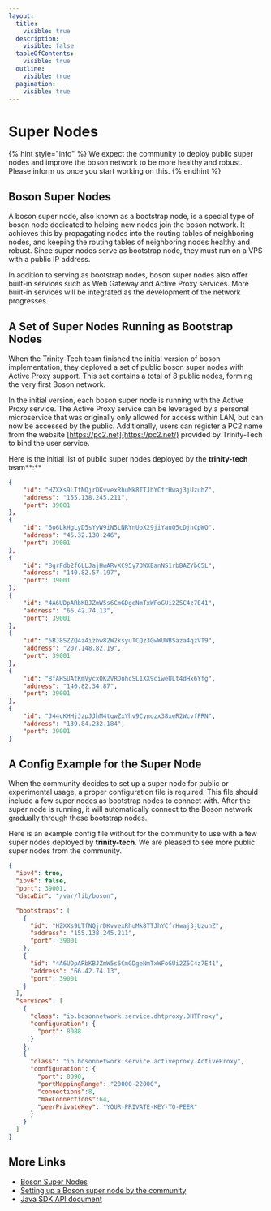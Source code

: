 ```yaml
---
layout:
  title:
    visible: true
  description:
    visible: false
  tableOfContents:
    visible: true
  outline:
    visible: true
  pagination:
    visible: true
---
```


# Super Nodes

{% hint style="info" %}
We expect the community to deploy public super nodes and improve the boson network to be more healthy and robust. Please inform us once you start working on this.
{% endhint %}

## Boson Super Nodes

A boson super node, also known as a bootstrap node, is a special type of boson node dedicated to helping new nodes join the boson network. It achieves this by propagating nodes into the routing tables of neighboring nodes, and keeping the routing tables of neighboring nodes healthy and robust. Since super nodes serve as bootstrap node, they must run on a VPS with a public IP address.

In addition to serving as bootstrap nodes, boson super nodes also offer built-in services such as Web Gateway and Active Proxy services. More built-in services will be integrated as the development of the network progresses.

## A Set of Super Nodes Running as Bootstrap Nodes

When the Trinity-Tech team finished the initial version of boson implementation, they deployed a set of public boson super nodes with Active Proxy support. This set contains a total of 8 public nodes, forming the very first Boson network.

In the initial version, each boson super node is running with the Active Proxy service. The Active Proxy service can be leveraged by a personal microservice that was originally only allowed for access within LAN, but can now be accessed by the public. Additionally, users can register a PC2 name from the website [https://pc2.net](https://pc2.net/) provided by Trinity-Tech to bind the user service.

Here is the initial list of public super nodes deployed by the **trinity-tech** team\*\*:\*\*

```json
{ 
    "id": "HZXXs9LTfNQjrDKvvexRhuMk8TTJhYCfrHwaj3jUzuhZ", 
    "address": "155.138.245.211", 
    "port": 39001
},
{ 
    "id": "6o6LkHgLyD5sYyW9iN5LNRYnUoX29jiYauQ5cDjhCpWQ", 
    "address": "45.32.138.246", 
    "port": 39001
},
{ 
    "id": "8grFdb2f6LLJajHwARvXC95y73WXEanNS1rbBAZYbC5L", 
    "address": "140.82.57.197", 
    "port": 39001
},
{ 
    "id": "4A6UDpARbKBJZmW5s6CmGDgeNmTxWFoGUi2Z5C4z7E41", 
    "address": "66.42.74.13", 
    "port": 39001
},
{ 
    "id": "5BJ8SZZQ4z4izhw82W2ksyuTCQz3GwWUWBSaza4qzVT9", 
    "address": "207.148.82.19", 
    "port": 39001
},
{ 
    "id": "8fAHSUAtKmVycxQK2VRDnhcSL1XX9ciweULt4dHx6Yfg", 
    "address": "140.82.34.87", 
    "port": 39001
},
{ 
    "id": "J44cKHHjJzpJJhM4tqwZxYhv9Cynozx38xeR2WcvfFRN", 
    "address": "139.84.232.184", 
    "port": 39001
}
```

## A Config Example for the Super Node

When the community decides to set up a super node for public or experimental usage, a proper configuration file is required. This file should include a few super nodes as bootstrap nodes to connect with. After the super node is running, it will automatically connect to the Boson network gradually through these bootstrap nodes.

Here is an example config file without for the community to use with a few super nodes deployed by **trinity-tech**. We are pleased to see more public super nodes from the community.

```json
{
  "ipv4": true,
  "ipv6": false,
  "port": 39001,
  "dataDir": "/var/lib/boson",

  "bootstraps": [
    {
      "id": "HZXXs9LTfNQjrDKvvexRhuMk8TTJhYCfrHwaj3jUzuhZ",
      "address": "155.138.245.211",
      "port": 39001
    },
    {
      "id": "4A6UDpARbKBJZmW5s6CmGDgeNmTxWFoGUi2Z5C4z7E41",
      "address": "66.42.74.13",
      "port": 39001
    }
  ],
  "services": [
    {
      "class": "io.bosonnetwork.service.dhtproxy.DHTProxy",
      "configuration": {
        "port": 8088
      }
    },
    {
      "class": "io.bosonnetwork.service.activeproxy.ActiveProxy",
      "configuration": {
        "port": 8090,
        "portMappingRange": "20000-22000",
        "connections":8,
        "maxConnections":64,
        "peerPrivateKey": "YOUR-PRIVATE-KEY-TO-PEER"
      } 
    }
  ]  
}
```

## More Links

* [Boson Super Nodes](super-nodes.md#boson-super-nodes)
* [Setting up a Boson super node by the community](broken-reference)
* [Java SDK API document](../developer-kits/java.md)
